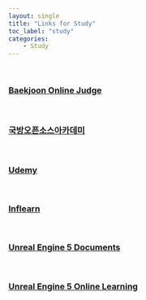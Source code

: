 ```yaml
---
layout: single
title: "Links for Study"
toc_label: "study"
categories:
    - Study
---
```


<br>

### [Baekjoon Online Judge](https://www.acmicpc.net/)

<br>

### [국방오픈소스아카데미](https://osam.kr/home)

<br>

### [Udemy](https://www.udemy.com/)

<br>

### [Inflearn](https://www.inflearn.com/)

<br>

### [Unreal Engine 5 Documents](https://docs.unrealengine.com/5.0/ko/)

<br>

### [Unreal Engine 5 Online Learning](https://dev.epicgames.com/community/getting-started/unreal-engine/games)

<br>

